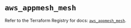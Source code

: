 # `aws_appmesh_mesh`

Refer to the Terraform Registry for docs: [`aws_appmesh_mesh`](https://registry.terraform.io/providers/hashicorp/aws/6.13.0/docs/resources/appmesh_mesh).

